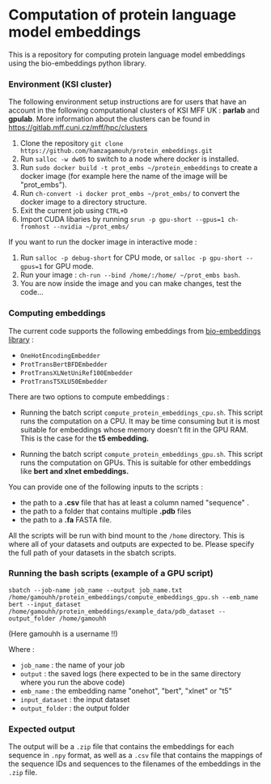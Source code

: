 # Computation of protein language model embeddings

This is a repository for computing protein language model embeddings using the bio-embeddings python library.


### Environment (KSI cluster)
The following environment setup instructions are for users that have an account in the following computational clusters of KSI MFF UK : <b>parlab</b> and <b>gpulab</b>. More information about the clusters can be found in https://gitlab.mff.cuni.cz/mff/hpc/clusters

1. Clone the repository ```git clone https://github.com/hamzagamouh/protein_embeddings.git``` 
2. Run ```salloc -w dw05``` to switch to a node where docker is installed.
3. Run ```sudo docker build -t prot_embs ~/protein_embeddings``` to create a docker image (for example here the name of the image will be "prot_embs").
4. Run ```ch-convert -i docker prot_embs ~/prot_embs/``` to convert the docker image to a directory structure.
5. Exit the current job using ```CTRL+D``` 
6. Import CUDA libaries by running ```srun -p gpu-short --gpus=1 ch-fromhost --nvidia ~/prot_embs/```


If you want to run the docker image in interactive mode :

1. Run ```salloc -p debug-short``` for CPU mode, or ```salloc -p gpu-short --gpus=1``` for GPU mode.
2. Run your image : ```ch-run --bind /home/:/home/ ~/prot_embs bash```.
3. You are now inside the image and you can make changes, test the code...


### Computing embeddings 
The current code supports the following embeddings from [bio-embeddings library](https://docs.bioembeddings.com/v0.2.3/api/bio_embeddings.embed.html) :

- ```OneHotEncodingEmbedder``` 
- ```ProtTransBertBFDEmbedder```
- ```ProtTransXLNetUniRef100Embedder```
- ```ProtTransT5XLU50Embedder```

There are two options to compute embeddings :

* Running the batch script ```compute_protein_embeddings_cpu.sh```. This script runs the computation on a CPU. It may be time consuming but it is most suitable for embeddings whose memory doesn't fit in the GPU RAM. This is the case for the <b>t5 embedding.</b>

* Running the batch script ```compute_protein_embeddings_gpu.sh```. This script runs the computation on GPUs. This is suitable for other embeddings like <b>bert and xlnet embeddings.</b>

You can provide one of the following inputs to the scripts :

- the path to a <b>.csv</b> file that has at least a column named "sequence" .
- the path to a folder that contains multiple <b>.pdb</b> files
- the path to a <b>.fa</b> FASTA file.

All the scripts will be run with bind mount to the ```/home``` directory. This is where all of your datasets and outputs are expected to be. Please specify the full path of your datasets in the sbatch scripts.

### Running the bash scripts (example of a GPU script)

```sbatch --job-name job_name --output job_name.txt /home/gamouhh/protein_embeddings/compute_embeddings_gpu.sh --emb_name bert --input_dataset /home/gamouhh/protein_embeddings/example_data/pdb_dataset --output_folder /home/gamouhh```

(Here gamouhh is a username !!)

Where : 

- ```job_name``` : the name of your job
- ```output``` : the saved logs (here expected to be in the same directory where you run the above code)
- ```emb_name``` : the embedding name "onehot", "bert", "xlnet" or "t5"
- ```input_dataset``` : the input dataset
- ```output_folder``` : the output folder

### Expected output
The output will be a ```.zip``` file that contains the embeddings for each sequence in ```.npy``` format, as well as a ```.csv``` file that contains the mappings of the sequence IDs and sequences to the filenames of the embeddings in the ```.zip``` file.

